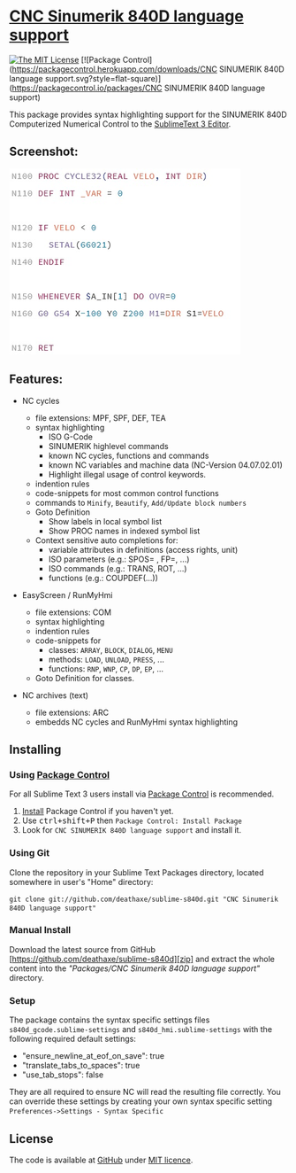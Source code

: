 # [CNC Sinumerik 840D language support][home]
[![The MIT License](https://img.shields.io/badge/license-MIT-orange.svg?style=flat-square)](http://opensource.org/licenses/MIT)
[![Package Control](https://packagecontrol.herokuapp.com/downloads/CNC SINUMERIK 840D language support.svg?style=flat-square)](https://packagecontrol.io/packages/CNC SINUMERIK 840D language support)

This package provides syntax highlighting support for the
SINUMERIK 840D Computerized Numerical Control to the [SublimeText 3 Editor][1].

## Screenshot:
![gcode](example.jpg)

## Features:

* NC cycles
  * file extensions: MPF, SPF, DEF, TEA
  * syntax highlighting
    * ISO G-Code
    * SINUMERIK highlevel commands
    * known NC cycles, functions and commands
    * known NC variables and machine data (NC-Version 04.07.02.01)
    * Highlight illegal usage of control keywords.
  * indention rules
  * code-snippets for most common control functions
  * commands to ``Minify``, ``Beautify``, ``Add/Update block numbers``
  * Goto Definition
    * Show labels in local symbol list
    * Show PROC names in indexed symbol list
  * Context sensitive auto completions for:
    * variable attributes in definitions (access rights, unit)
    * ISO parameters (e.g.: SPOS= , FP=, ...)
    * ISO commands (e.g.: TRANS, ROT, ...)
    * functions (e.g.: COUPDEF(...))

* EasyScreen / RunMyHmi
  * file extensions: COM
  * syntax highlighting
  * indention rules
  * code-snippets for
    * classes: ``ARRAY``, ``BLOCK``, ``DIALOG``, ``MENU``
    * methods: ``LOAD``, ``UNLOAD``, ``PRESS``, ...
    * functions: ``RNP``, ``WNP``, ``CP``, ``DP``, ``EP``, ...
  * Goto Definition for classes.

* NC archives (text)
  * file extensions: ARC
  * embedds NC cycles and RunMyHmi syntax highlighting

## Installing

### Using [Package Control][2]

For all Sublime Text 3 users install via [Package Control][2] is recommended.
1. [Install][3] Package Control if you haven't yet.
2. Use <kbd>ctrl+shift+P</kbd> then `Package Control: Install Package`
3. Look for `CNC SINUMERIK 840D language support` and install it.


### Using Git

Clone the repository in your Sublime Text Packages directory, located somewhere in user's "Home" directory:

    git clone git://github.com/deathaxe/sublime-s840d.git "CNC Sinumerik 840D language support"


### Manual Install
Download the latest source from GitHub [https://github.com/deathaxe/sublime-s840d][zip] and extract the whole content into the _"Packages/CNC Sinumerik 840D language support"_ directory.


### Setup

The package contains the syntax specific settings files ``s840d_gcode.sublime-settings`` and ``s840d_hmi.sublime-settings`` with the following required default settings:

- "ensure_newline_at_eof_on_save": true
- "translate_tabs_to_spaces": true
- "use_tab_stops": false

They are all required to ensure NC will read the resulting file correctly.
You can override these settings by creating your own syntax specific setting ``Preferences->Settings - Syntax Specific``

## License
The code is available at [GitHub][home] under [MIT licence][lic].

[home]: <https://github.com/deathaxe/sublime-s840d>
[zip]:  <https://github.com/deathaxe/sublime-s840d/archive/master.zip>
[lic]:  <https://github.com/deathaxe/sublime-s840d/blob/master/LICENSE>
[1]:    <http://www.sublimetext.com>
[2]:    <https://packagecontrol.io>
[3]:    <https://packagecontrol.io/installation>